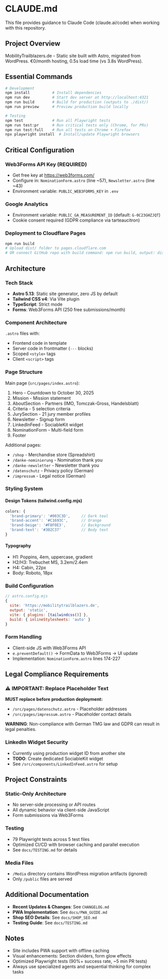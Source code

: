 # CLAUDE.md

This file provides guidance to Claude Code (claude.ai/code) when working with this repository.

## Project Overview

MobilityTrailblazers.de - Static site built with Astro, migrated from WordPress. €0/month hosting, 0.5s load time (vs 3.8s WordPress).

## Essential Commands

```bash
# Development
npm install          # Install dependencies
npm run dev          # Start dev server at http://localhost:4321
npm run build        # Build for production (outputs to ./dist/)
npm run preview      # Preview production build locally

# Testing
npm test             # Run all Playwright tests
npm run test:pr      # Run critical tests only (Chrome, for PRs)
npm run test:full    # Run all tests on Chrome + Firefox
npx playwright install  # Install/update Playwright browsers
```

## Critical Configuration

### Web3Forms API Key (REQUIRED)
- Get free key at https://web3forms.com/
- Configure in: `NominationForm.astro` (line ~57), `Newsletter.astro` (line ~43)
- Environment variable: `PUBLIC_WEB3FORMS_KEY` in `.env`

### Google Analytics
- Environment variable: `PUBLIC_GA_MEASUREMENT_ID` (default: `G-0C23GHZJQT`)
- Cookie consent required (GDPR compliance via tarteaucitron)

### Deployment to Cloudflare Pages
```bash
npm run build
# Upload dist/ folder to pages.cloudflare.com
# OR connect GitHub repo with build command: npm run build, output: dist
```

## Architecture

### Tech Stack
- **Astro 5.13**: Static site generator, zero JS by default
- **Tailwind CSS v4**: Via Vite plugin
- **TypeScript**: Strict mode
- **Forms**: Web3Forms API (250 free submissions/month)

### Component Architecture
`.astro` files with:
- Frontend code in template
- Server code in frontmatter (`---` blocks)
- Scoped `<style>` tags
- Client `<script>` tags

### Page Structure
Main page (`src/pages/index.astro`):
1. Hero - Countdown to October 30, 2025
2. Mission - Mission statement
3. AboutSection - Partners (IMO, Tomczak-Gross, Handelsblatt)
4. Criteria - 5 selection criteria
5. JurySection - 21 jury member profiles
6. Newsletter - Signup form
7. LinkedInFeed - SociableKit widget
8. NominationForm - Multi-field form
9. Footer

Additional pages:
- `/shop` - Merchandise store (Spreadshirt)
- `/danke-nominierung` - Nomination thank you
- `/danke-newsletter` - Newsletter thank you
- `/datenschutz` - Privacy policy (German)
- `/impressum` - Legal notice (German)

### Styling System

#### Design Tokens (tailwind.config.mjs)
```javascript
colors: {
  'brand-primary': '#003C3D',     // Dark teal
  'brand-accent': '#C1693C',      // Orange
  'brand-beige': '#F8F0E3',       // Background
  'brand-text': '#302C37'         // Body text
}
```

#### Typography
- H1: Poppins, 4em, uppercase, gradient
- H2/H3: Trebuchet MS, 3.2em/2.4em
- H4: Cabin, 22px
- Body: Roboto, 18px

### Build Configuration

```javascript
// astro.config.mjs
{
  site: 'https://mobilitytrailblazers.de',
  output: 'static',
  vite: { plugins: [tailwindcss()] },
  build: { inlineStylesheets: 'auto' }
}
```

### Form Handling
- Client-side JS with Web3Forms API
- `e.preventDefault()` → FormData to Web3Forms → UI update
- Implementation: `NominationForm.astro` lines 174-227

## Legal Compliance Requirements

### ⚠️ IMPORTANT: Replace Placeholder Text
**MUST replace before production deployment:**
- `/src/pages/datenschutz.astro` - Placeholder addresses
- `/src/pages/impressum.astro` - Placeholder contact details

**WARNING**: Non-compliance with German TMG law and GDPR can result in legal penalties.

### LinkedIn Widget Security
- Currently using production widget ID from another site
- **TODO**: Create dedicated SociableKit widget
- See `/src/components/LinkedInFeed.astro` for setup

## Project Constraints

### Static-Only Architecture
- No server-side processing or API routes
- All dynamic behavior via client-side JavaScript
- Form submissions via Web3Forms

### Testing
- 79 Playwright tests across 5 test files
- Optimized CI/CD with browser caching and parallel execution
- See `docs/TESTING.md` for details

### Media Files
- `/Media` directory contains WordPress migration artifacts (ignored)
- Only `/public` files are served

## Additional Documentation

- **Recent Updates & Changes**: See `CHANGELOG.md`
- **PWA Implementation**: See `docs/PWA_GUIDE.md`
- **Shop SEO Details**: See `docs/SHOP_SEO.md`
- **Testing Guide**: See `docs/TESTING.md`

## Notes

- Site includes PWA support with offline caching
- Visual enhancements: Section dividers, form glow effects
- Optimized Playwright tests (90%+ success rate, ~5 min PR tests)
- Always use specialized agents and sequential thinking for complex tasks